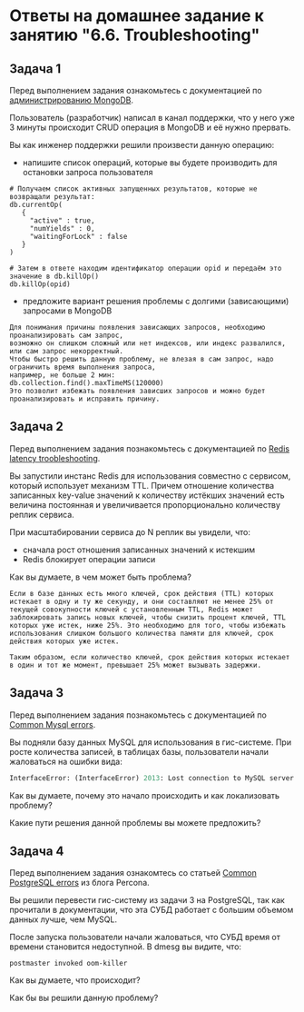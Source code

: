 # Ответы на домашнее задание к занятию "6.6. Troubleshooting"

## Задача 1

Перед выполнением задания ознакомьтесь с документацией по [администрированию MongoDB](https://docs.mongodb.com/manual/administration/).

Пользователь (разработчик) написал в канал поддержки, что у него уже 3 минуты происходит CRUD операция в MongoDB и её 
нужно прервать. 

Вы как инженер поддержки решили произвести данную операцию:
- напишите список операций, которые вы будете производить для остановки запроса пользователя

```text
# Получаем список активных запущенных результатов, которые не возвращали результат:
db.currentOp(
   {
     "active" : true,
     "numYields" : 0,
     "waitingForLock" : false
   }
)

# Затем в ответе находим идентификатор операции opid и передаём это значение в db.killOp()
db.killOp(opid)
```

- предложите вариант решения проблемы с долгими (зависающими) запросами в MongoDB

```text
Для понимания причины появления зависающих запросов, необходимо проанализировать сам запрос,
возможно он слишком сложный или нет индексов, или индекс развалился, или сам запрос некорректный.
Чтобы быстро решить данную проблему, не влезая в сам запрос, надо ограничить время выполнения запроса,
например, не больше 2 мин:
db.collection.find().maxTimeMS(120000)
Это позволит избежать появления зависших запросов и можно будет проанализировать и исправить причину.
```

## Задача 2

Перед выполнением задания познакомьтесь с документацией по [Redis latency troobleshooting](https://redis.io/topics/latency).

Вы запустили инстанс Redis для использования совместно с сервисом, который использует механизм TTL. 
Причем отношение количества записанных key-value значений к количеству истёкших значений есть величина постоянная и
увеличивается пропорционально количеству реплик сервиса. 

При масштабировании сервиса до N реплик вы увидели, что:
- сначала рост отношения записанных значений к истекшим
- Redis блокирует операции записи

Как вы думаете, в чем может быть проблема?

```text
Если в базе данных есть много ключей, срок действия (TTL) которых истекает в одну и ту же секунду, и они составляют не менее 25% от текущей совокупности ключей с установленным TTL, Redis может заблокировать запись новых ключей, чтобы снизить процент ключей, TTL которых уже истек, ниже 25%. Это необходимо для того, чтобы избежать использования слишком большого количества памяти для ключей, срок действия которых уже истек.

Таким образом, если количество ключей, срок действия которых истекает в один и тот же момент, превышает 25% может вызывать задержки.
```
 
## Задача 3

Перед выполнением задания познакомьтесь с документацией по [Common Mysql errors](https://dev.mysql.com/doc/refman/8.0/en/common-errors.html).

Вы подняли базу данных MySQL для использования в гис-системе. При росте количества записей, в таблицах базы,
пользователи начали жаловаться на ошибки вида:
```python
InterfaceError: (InterfaceError) 2013: Lost connection to MySQL server during query u'SELECT..... '
```

Как вы думаете, почему это начало происходить и как локализовать проблему?

Какие пути решения данной проблемы вы можете предложить?

## Задача 4

Перед выполнением задания ознакомтесь со статьей [Common PostgreSQL errors](https://www.percona.com/blog/2020/06/05/10-common-postgresql-errors/) из блога Percona.

Вы решили перевести гис-систему из задачи 3 на PostgreSQL, так как прочитали в документации, что эта СУБД работает с 
большим объемом данных лучше, чем MySQL.

После запуска пользователи начали жаловаться, что СУБД время от времени становится недоступной. В dmesg вы видите, что:

`postmaster invoked oom-killer`

Как вы думаете, что происходит?

Как бы вы решили данную проблему?

